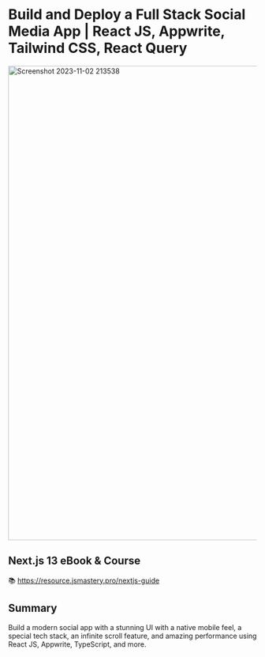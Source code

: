 # Build and Deploy a Full Stack Social Media App | React JS, Appwrite, Tailwind CSS, React Query
<img width="960" alt="Screenshot 2023-11-02 213538" src="https://github.com/suman-3/Snapgram/assets/136931230/c61aac39-27ad-49a8-b279-5b6a84dbb6f6">


## Next.js 13 eBook & Course
📚 https://resource.jsmastery.pro/nextjs-guide

## Summary
Build a modern social app with a stunning UI with a native mobile feel, a special tech stack, an infinite scroll feature, and amazing performance using React JS, Appwrite, TypeScript, and more.
